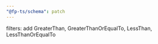 ```yaml
---
"@fp-ts/schema": patch
---
```


filters: add GreaterThan, GreaterThanOrEqualTo, LessThan, LessThanOrEqualTo
